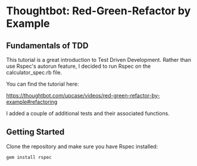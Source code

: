 # Thoughtbot: Red-Green-Refactor by Example
## Fundamentals of TDD

This tutorial is a great introduction to Test Driven Development. Rather than use Rspec's autorun feature, I decided to run Rspec on the calculator_spec.rb file. 

You can find the tutorial here:

https://thoughtbot.com/upcase/videos/red-green-refactor-by-example#refactoring

I added a couple of additional tests and their associated functions.

## Getting Started

Clone the repository and make sure you have Rspec installed:

`gem install rspec`